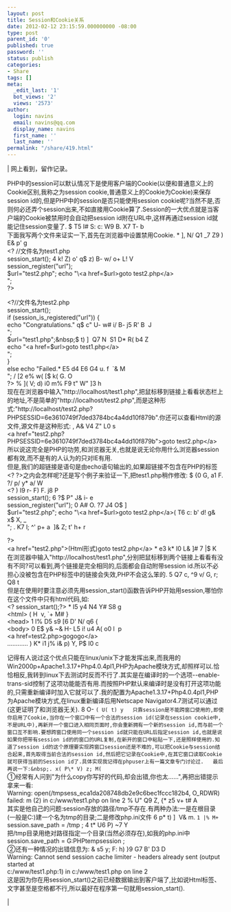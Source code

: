 ```yaml
---
layout: post
title: Session和Cookie关系
date: 2012-02-12 23:15:59.000000000 -08:00
type: post
parent_id: '0'
published: true
password: ''
status: publish
categories:
- Share
tags: []
meta:
  _edit_last: '1'
  bot_views: '2'
  views: '2573'
author:
  login: navins
  email: navins@qq.com
  display_name: navins
  first_name: ''
  last_name: ''
permalink: "/share/419.html"
---
```

| 网上看到，留作记录。

PHP中的session可以默认情况下是使用客户端的Cookie(以便和普通意义上的Cookie区别,我称之为session cookie,普通意义上的Cookie为Cookie)来保存session id的,但是PHP中的session是否只能使用session cookie呢?当然不是,否则何必还弄个session出来,不如直接用Cookie算了.Session的一大优点就是当客户端的Cookie被禁用时会自动把session id附在URL中,这样再通过session id就能记住session变量了.&nbsp;$ T5 I# S: c: W9 B. X7 T- b  
下面我写两个文件来证实一下,首先在浏览器中设置禁用Cookie.&nbsp;\* ], N/ Q1 \_7 Z9 ) E& p' g  
\<? //文件名为test1.php  
session\_start();&nbsp;4 k! Z) o' q$ z) B- w/ o+ L! V  
session\_register("url");  
$url="test2.php";  
echo "\<a href=$url\>goto test2.php\</a\>  
";  
?\>  
<!--more-->  
\<?//文件名为test2.php  
session\_start();  
if (session\_is\_registered("url")) {  
echo "Congratulations." q$ c" U- w# i/ B- j5 R' B&nbsp;&nbsp;J  
";  
$url="test1.php";&nbsp;$ t) ]&nbsp;&nbsp;Q7 N&nbsp;&nbsp;S1 D\* R( b4 Z  
echo "\<a href=$url\>goto test1.php\</a\>  
";  
}  
else echo "Failed.\* E5 d4 E6 G4 u. f&nbsp;&nbsp;`& M  
";&nbsp;/ [2 e% w( [$ k( G. O  
?\>&nbsp;% ]( V; d) i0 m% F9 t" W" ]3 h  
现在在浏览器中输入"http://localhost/test1.php",把鼠标移到链接上看看状态栏上的地址,不是简单的"http://localhost/test2.php",而是这种形式:"http://localhost/test2.php?PHPSESSID=6e3610749f7ded3784bc4a4dd10f879b".你还可以查看Html的源文件,源文件是这种形式:&nbsp;, A& V4 Z" L0 s  
\<a href="test2.php?PHPSESSID=6e3610749f7ded3784bc4a4dd10f879b"\>goto test2.php\</a\>  
所以说这完全是PHP的功劳,和浏览器无关,也就是说无论你用什么浏览器session都有效,而不是有的人认为的只对IE有用.  
但是,我们的超链接是语句是由echo语句输出的,如果超链接不包含在PHP的标签\<? ?\>之内会怎样呢?还是写个例子来验证一下,把test1.php稍作修改:&nbsp;$ {0 G, a1 F. ?/ p/ y\* a/ W  
\<?&nbsp;) I9 r- F) F. j8 P  
session\_start();&nbsp;6 ?$ P" J& i- e  
session\_register("url");&nbsp;0 A# O. ?7 J4 O$ ]  
$url="test2.php";  
echo "\<a href=$url\>goto test2.php\</a\>( T6 c: b' d! g& x$ X, \_  
";&nbsp;. K7 l; ^' p+ a&nbsp;&nbsp;]& Z; t' h+ r

?\>  
\<a href="test2.php"\>(Html形式)goto test2.php\</a\>&nbsp;\* e3 k\* I0 L& ]# 7 |$ K  
在浏览器中输入"http://localhost/test1.php",分别把鼠标移到两个链接上看看有没有不同?可以看到,两个链接是完全相同的,后面都会自动附带session id.所以不必担心没被包含在PHP标签中的链接会失效,PHP不会这么笨的.&nbsp;5 Q7 c, ^9 v/ G, r; Q8 t  
但是在使用时要注意必须先用session\_start()函数告诉PHP开始用session,哪怕你在这个文件中只有html代码,如:  
\<? session\_start();?\>&nbsp;\* I5 y4 N4 Y# S8 g  
\<html\>&nbsp;( H&nbsp;&nbsp;v, `+ M# }  
\<head\>&nbsp;1 l% D5 s9 [6 D' N/ q6 {  
\<body\>&nbsp;0 E$ y& ~& H- L5 i! u4 A( o0 l&nbsp;&nbsp;p  
\<a href=test2.php\>gogogo\</a\>  
…………&nbsp;) K\* i1 j% i& p) Y, P$ I0 c

记得有人说过这个优点只能在linux/unix下才能发挥出来,而我用的Win2000p+Apache1.3.17+Php4.0.4pl1,PHP为Apache模块方式,却照样可以.恰恰相反,我转到linux下去测试时反而不行了.其实是在编译时的一个选项--enable-trans-sid控制了这项功能能否有用.而按照PHP默认来编译时是没有打开这项功能的,只需重新编译时加入它就可以了.我的配置为Apache1.3.17+Php4.0.4pl1,PHP为Apache模块方式,在linux重新编译后用Netscape Navigator4.7测试可以通过(这更证明了和浏览器无关).&nbsp;8 O- `( U( t) y  
只靠session是不能跨窗口使用的,即使你启用了Cookie,当你在一个窗口中有一个合法的session id(记录在session cookie中,不是URL中),再新开一个窗口进入相同页面时,你会重新拥有一个新的session id,而与前一个窗口互不影响.要想跨窗口使用同一个session id就只能在URL后指定session id,也就是说如果你把带有session id的的窗口的URL复制,在新开的窗口中粘贴一下,还是照样使用的.知道了session id的这个原理要实现跨窗口session还是不难的,可以把Cookie与session结合起来,首先取得当前合法的session id,然后把它记录在Cookie中,在其它窗口读取Cookie就可获得当前的Session id了.具体实现我记得在phpuser上有一篇文章专门讨论过.  
最后再说一下:&nbsp;. x( P\* V) z; M( `  
①经常有人问到"为什么copy你写好的代码,却会出错,你也太……",再把出错提示拿来一看:  
Warning: open(/tmpsess\_eca1da208748db2e9c6bec1fccc182b4, O\_RDWR) failed: m (2) in c:/www/test1.php on line 2&nbsp;% U" Q9 Z, {\* z5 v+ t# A  
其实是他自己的问题:session存放的路径/tmp不存在.有两种办法:一是在根目录(一般是C:)建一个名为tmp的目录;二是修改php.ini文件&nbsp;6 p\* t) ]&nbsp;&nbsp;V& m. `1 |% M+ `  
session.save\_path = /tmp ;&nbsp;4 t\* U6 P) ~7 Y  
把/tmp目录用绝对路径指定一个目录(当然必须存在),如我的php.ini中  
session.save\_path = G:PHPtempsession ;  
②还有一种情况的出错信息为:&nbsp;& s5 y; F: h) }9 G7 B' D3 D  
Warning: Cannot send session cache limiter - headers already sent (output started at  
c:/www/test1.php:1) in c:/www/test1.php on line 2  
这是因为你在用session\_start()之前已经数据输出到客户端了,比如说Html标签、文字甚至是空格都不行,所以最好在程序第一句就用session\_start().

 |

